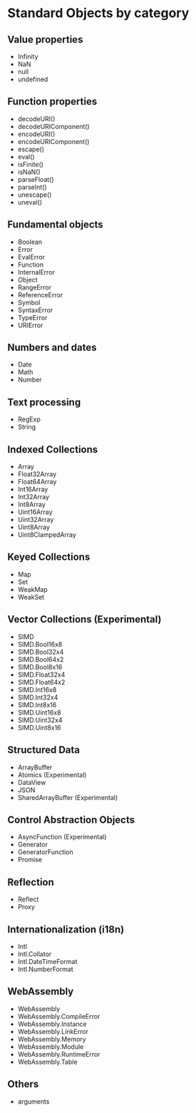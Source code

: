 # Standard Objects by category

## Value properties

- Infinity
- NaN
- null
- undefined

## Function properties

- decodeURI()
- decodeURIComponent()
- encodeURI()
- encodeURIComponent()
- escape()
- eval()
- isFinite()
- isNaN()
- parseFloat()
- parseInt()
- unescape()
- uneval()

## Fundamental objects

- Boolean
- Error
- EvalError
- Function
- InternalError
- Object
- RangeError
- ReferenceError
- Symbol
- SyntaxError
- TypeError
- URIError

## Numbers and dates

- Date
- Math
- Number

## Text processing

- RegExp
- String

## Indexed Collections

- Array
- Float32Array
- Float64Array
- Int16Array
- Int32Array
- Int8Array
- Uint16Array
- Uint32Array
- Uint8Array
- Uint8ClampedArray

## Keyed Collections

- Map
- Set
- WeakMap
- WeakSet

## Vector Collections (Experimental)

- SIMD
- SIMD.Bool16x8
- SIMD.Bool32x4
- SIMD.Bool64x2
- SIMD.Bool8x16
- SIMD.Float32x4
- SIMD.Float64x2
- SIMD.Int16x8
- SIMD.Int32x4
- SIMD.Int8x16
- SIMD.Uint16x8
- SIMD.Uint32x4
- SIMD.Uint8x16

## Structured Data

- ArrayBuffer
- Atomics (Experimental)
- DataView
- JSON
- SharedArrayBuffer (Experimental)

## Control Abstraction Objects

- AsyncFunction (Experimental)
- Generator
- GeneratorFunction
- Promise

## Reflection

- Reflect
- Proxy

## Internationalization (i18n)

- Intl
- Intl.Collator
- Intl.DateTimeFormat
- Intl.NumberFormat

## WebAssembly

- WebAssembly
- WebAssembly.CompileError
- WebAssembly.Instance
- WebAssembly.LinkError
- WebAssembly.Memory
- WebAssembly.Module
- WebAssembly.RuntimeError
- WebAssembly.Table

## Others

- arguments
